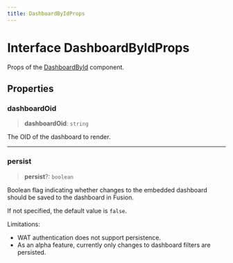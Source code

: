 ```yaml
---
title: DashboardByIdProps
---
```


# Interface DashboardByIdProps

Props of the [DashboardById](../fusion-assets/function.DashboardById.md) component.

## Properties

### dashboardOid

> **dashboardOid**: `string`

The OID of the dashboard to render.

***

### persist <Badge type="alpha" text="Alpha" />

> **persist**?: `boolean`

Boolean flag indicating whether changes to the embedded dashboard should be saved to the dashboard in Fusion.

If not specified, the default value is `false`.

Limitations:
- WAT authentication does not support persistence.
- As an alpha feature, currently only changes to dashboard filters are persisted.
